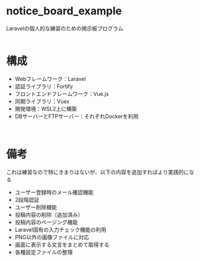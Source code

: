 # notice_board_example
Laravelの個人的な練習のための掲示板プログラム<br>
<br>

# 構成

- Webフレームワーク：Laravel
- 認証ライブラリ：Fortify
- フロントエンドフレームワーク：Vue.js
- 同期ライブラリ：Vuex
- 開発環境：WSL2上に構築
- DBサーバーとFTPサーバー：それぞれDockerを利用

<br>

# 備考

これは練習なので特にきまりはないが、以下の内容を追加すればより実践的になる

- ユーザー登録時のメール確認機能
- 2段階認証
- ユーザー削除機能
- 投稿内容の削除（追加済み）
- 投稿内容のページング機能
- Laravel固有の入力チェック機能の利用
- PNG以外の画像ファイルに対応
- 画面に表示する文言をまとめて取得する
- 各種設定ファイルの整理
